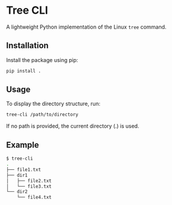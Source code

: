 # Tree CLI

A lightweight Python implementation of the Linux `tree` command.

## Installation

Install the package using pip:

```bash
pip install .
```

## Usage

To display the directory structure, run:

```bash
tree-cli /path/to/directory
```

If no path is provided, the current directory (.) is used.

## Example

```bash
$ tree-cli
.
├── file1.txt
├── dir1
│   ├── file2.txt
│   └── file3.txt
└── dir2
    └── file4.txt
```